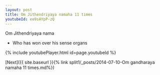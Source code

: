 ```yaml
---
layout: post
title: Om Jithendriyaya namaha 11 times
youtubeId: eo9sAYpP-zQ
---
```

 
 
Om Jithendriyaya nama 
 
 -  Who has won over his sense organs 
 
  
 
  
 
 
 
 
 
 


{% include youtubePlayer.html id=page.youtubeId %}
 
[Next]({{ site.baseurl }}{% link  split1/_posts/2014-07-10-Om gandharaya namaha 11 times.md%})
 
